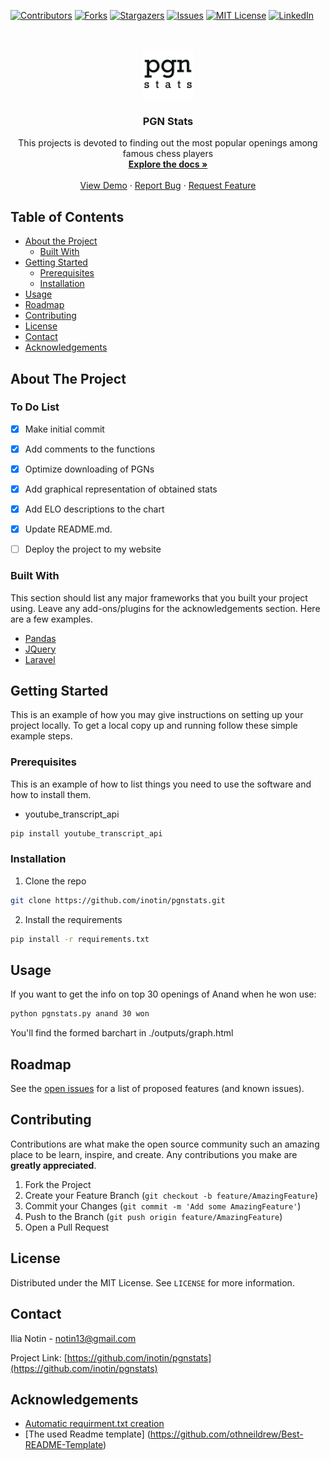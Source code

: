 <!--
*** Thanks for checking out this README Template. If you have a suggestion that would
*** make this better, please fork the repo and create a pull request or simply open
*** an issue with the tag "enhancement".
*** Thanks again! Now go create something AMAZING! :D
-->





<!-- PROJECT SHIELDS -->
<!--
*** I'm using markdown "reference style" links for readability.
*** Reference links are enclosed in brackets [ ] instead of parentheses ( ).
*** See the bottom of this document for the declaration of the reference variables
*** for contributors-url, forks-url, etc. This is an optional, concise syntax you may use.
*** https://www.markdownguide.org/basic-syntax/#reference-style-links
-->
[![Contributors][contributors-shield]][contributors-url]
[![Forks][forks-shield]][forks-url]
[![Stargazers][stars-shield]][stars-url]
[![Issues][issues-shield]][issues-url]
[![MIT License][license-shield]][license-url]
[![LinkedIn][linkedin-shield]][linkedin-url]



<!-- PROJECT LOGO -->
<br />
<p align="center">
  <a href="https://github.com/othneildrew/Best-README-Template">
    <img src="images/logo.png" alt="Logo" width="80" height="80">
  </a>

  <h3 align="center">PGN Stats</h3>

  <p align="center">
    This projects is devoted to finding out the most popular openings among famous chess players
    <br />
    <a href="https://github.com/othneildrew/Best-README-Template"><strong>Explore the docs »</strong></a>
    <br />
    <br />
    <a href="https://github.com/inotin/reviewAnalyzer">View Demo</a>
    ·
    <a href="https://github.com/inotin/reviewAnalyzer/issues">Report Bug</a>
    ·
    <a href="https://github.com/inotin/reviewAnalyzer/issues">Request Feature</a>
  </p>
</p>



<!-- TABLE OF CONTENTS -->
## Table of Contents

* [About the Project](#about-the-project)
  * [Built With](#built-with)
* [Getting Started](#getting-started)
  * [Prerequisites](#prerequisites)
  * [Installation](#installation)
* [Usage](#usage)
* [Roadmap](#roadmap)
* [Contributing](#contributing)
* [License](#license)
* [Contact](#contact)
* [Acknowledgements](#acknowledgements)



<!-- ABOUT THE PROJECT -->
## About The Project

<!-- [![Product Name Screen Shot][product-screenshot]](https://example.com). -->

### To Do List
- [x] Make initial commit
- [x] Add comments to the functions
- [x] Optimize downloading of PGNs
- [x] Add graphical representation of obtained stats
- [x] Add ELO descriptions to the chart
- [x] Update README.md.
- [ ] Deploy the project to my website


### Built With
This section should list any major frameworks that you built your project using. Leave any add-ons/plugins for the acknowledgements section. Here are a few examples.
* [Pandas](https://getbootstrap.com)
* [JQuery](https://jquery.com)
* [Laravel](https://laravel.com)



<!-- GETTING STARTED -->
## Getting Started

This is an example of how you may give instructions on setting up your project locally.
To get a local copy up and running follow these simple example steps.

### Prerequisites

This is an example of how to list things you need to use the software and how to install them.
* youtube_transcript_api
```sh
pip install youtube_transcript_api
```

### Installation

1. Clone the repo
```sh
git clone https://github.com/inotin/pgnstats.git
```
2. Install the requirements
```sh
pip install -r requirements.txt
```


<!-- USAGE EXAMPLES -->
## Usage

If you want to get the info on top 30 openings of Anand when he won use:
```sh
python pgnstats.py anand 30 won
```
You'll find the formed barchart in ./outputs/graph.html



<!-- ROADMAP -->
## Roadmap

See the [open issues](https://github.com/inotin/pgnstats/issues) for a list of proposed features (and known issues).


<!-- CONTRIBUTING -->
## Contributing

Contributions are what make the open source community such an amazing place to be learn, inspire, and create. Any contributions you make are **greatly appreciated**.

1. Fork the Project
2. Create your Feature Branch (`git checkout -b feature/AmazingFeature`)
3. Commit your Changes (`git commit -m 'Add some AmazingFeature'`)
4. Push to the Branch (`git push origin feature/AmazingFeature`)
5. Open a Pull Request



<!-- LICENSE -->
## License

Distributed under the MIT License. See `LICENSE` for more information.



<!-- CONTACT -->
## Contact

Ilia Notin - notin13@gmail.com

Project Link: [https://github.com/inotin/pgnstats](https://github.com/inotin/pgnstats)


<!-- ACKNOWLEDGEMENTS -->
## Acknowledgements
* [Automatic requirment.txt creation](https://github.com/Damnever/pigar)
* [The used Readme template] (https://github.com/othneildrew/Best-README-Template)


<!-- MARKDOWN LINKS & IMAGES -->
<!-- https://www.markdownguide.org/basic-syntax/#reference-style-links -->
[contributors-shield]: https://img.shields.io/github/contributors/inotin/pgnstats.svg?style=flat-square
[contributors-url]: https://github.com/inotin/pgnstats/graphs/contributors
[forks-shield]: https://img.shields.io/github/forks/inotin/pgnstats.svg?style=flat-square
[forks-url]: https://github.com/inotin/pgnstats/network/members
[stars-shield]: https://img.shields.io/github/stars/inotin/pgnstats.svg?style=flat-square
[stars-url]: https://github.com/inotin/pgnstats/stargazers
[issues-shield]: https://img.shields.io/github/issues/inotin/pgnstats.svg?style=flat-square
[issues-url]: https://github.com/inotin/pgnstats/issues
[license-shield]: https://img.shields.io/github/license/inotin/pgnstats.svg?style=flat-square
[license-url]: https://github.com/inotin/pgnstats/blob/master/LICENSE.txt
[linkedin-shield]: https://img.shields.io/badge/-LinkedIn-black.svg?style=flat-square&logo=linkedin&colorB=555
[linkedin-url]: https://www.linkedin.com/in/inotin/
[product-screenshot]: images/screenshot.png
